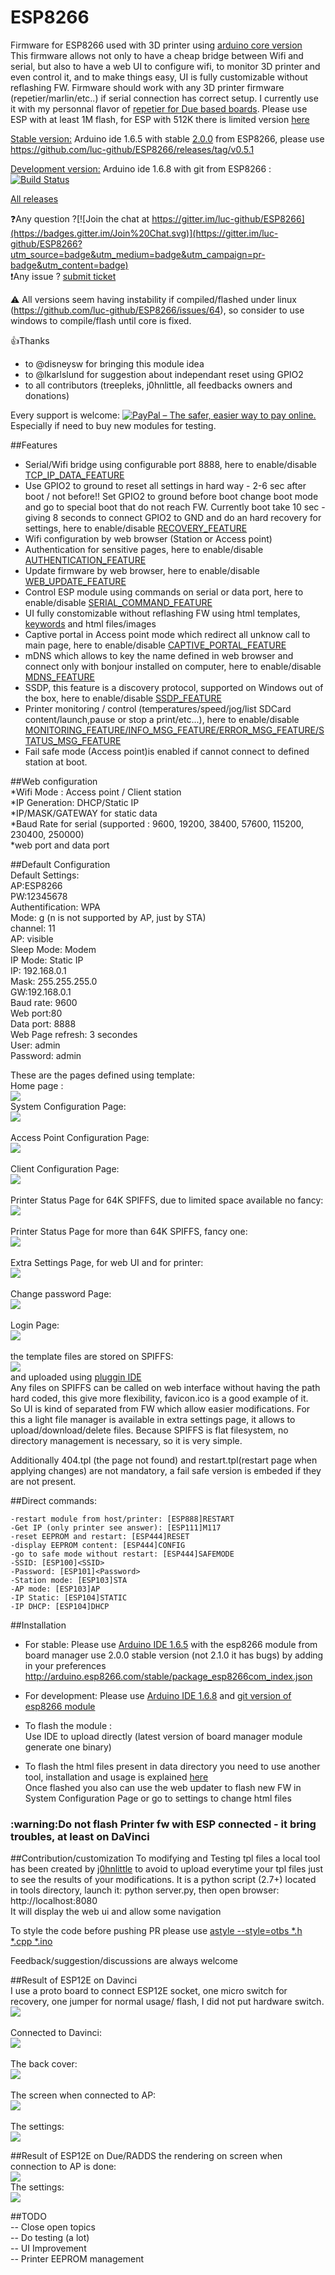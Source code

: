 # ESP8266
Firmware for ESP8266 used with 3D printer using [arduino core version](https://github.com/esp8266/Arduino)   
This firmware allows not only to have a cheap bridge between Wifi and serial, but also to have a web UI to configure wifi, to monitor 3D printer and even control it, and to make things easy,
UI is fully customizable without reflashing FW.
Firmware should work with any 3D printer firmware (repetier/marlin/etc..) if serial connection has correct setup.
I currently use it with my personnal flavor of [repetier for Due based boards](https://github.com/luc-github/Repetier-Firmware-0.92).
Please use ESP with at least 1M flash, for ESP with 512K there is limited version [here](https://github.com/luc-github/ESP8266/tree/ESP-512K-64KSPIFFS)

<u>Stable version:</u>
Arduino ide 1.6.5 with stable [2.0.0](http://arduino.esp8266.com/versions/2.1.0/package_esp8266com_index.json) from ESP8266, please use https://github.com/luc-github/ESP8266/releases/tag/v0.5.1  

<u>Development version:</u>
Arduino ide 1.6.8 with git from ESP8266 : [![Build Status](https://travis-ci.org/luc-github/ESP8266.svg?branch=devt)](https://travis-ci.org/luc-github/ESP8266)    

[All releases](https://github.com/luc-github/ESP8266/wiki)

:question:Any question ?[![Join the chat at https://gitter.im/luc-github/ESP8266](https://badges.gitter.im/Join%20Chat.svg)](https://gitter.im/luc-github/ESP8266?utm_source=badge&utm_medium=badge&utm_campaign=pr-badge&utm_content=badge)   
:exclamation:Any issue ? [submit ticket](https://github.com/luc-github/ESP8266/issues)    

:warning: All versions seem having instability if compiled/flashed under linux (https://github.com/luc-github/ESP8266/issues/64), so consider to use windows to compile/flash until core is fixed.    

:+1:Thanks
* to @disneysw for bringing this module idea
* to @lkarlslund for suggestion about independant reset using GPIO2
* to all contributors (treepleks, j0hnlittle, all feedbacks owners and donations)

Every support is welcome: [<img src="https://www.paypalobjects.com/en_US/i/btn/btn_donateCC_LG_global.gif" border="0" alt="PayPal – The safer, easier way to pay online.">](https://www.paypal.com/cgi-bin/webscr?cmd=_s-xclick&hosted_button_id=Y8FFE7NA4LJWQ)    
Especially if need to buy new modules for testing.

##Features
* Serial/Wifi bridge using configurable port 8888, here to enable/disable [TCP_IP_DATA_FEATURE](https://github.com/luc-github/ESP8266/blob/master/esp8266/config.h)
* Use GPIO2 to ground to reset all settings in hard way - 2-6 sec after boot / not before!! Set GPIO2 to ground before boot change boot mode and go to special boot that do not reach FW. Currently boot take 10 sec - giving 8 seconds to connect GPIO2 to GND and do an hard recovery for settings, here to enable/disable [RECOVERY_FEATURE](https://github.com/luc-github/ESP8266/blob/master/esp8266/config.h)   
* Wifi configuration by web browser (Station or Access point)
* Authentication for sensitive pages, here to enable/disable [AUTHENTICATION_FEATURE](https://github.com/luc-github/ESP8266/blob/master/esp8266/config.h)
* Update firmware by web browser, here to enable/disable [WEB_UPDATE_FEATURE](https://github.com/luc-github/ESP8266/blob/master/esp8266/config.h)
* Control ESP module using commands on serial or data port, here to enable/disable [SERIAL_COMMAND_FEATURE](https://github.com/luc-github/ESP8266/blob/master/esp8266/config.h)
* UI fully constomizable without reflashing FW using html templates, [keywords](https://raw.githubusercontent.com/luc-github/ESP8266/master/docs/keywords.txt) and html files/images
* Captive portal in Access point mode which redirect all unknow call to main page, here to enable/disable [CAPTIVE_PORTAL_FEATURE](https://github.com/luc-github/ESP8266/blob/master/esp8266/config.h) 
* mDNS which allows to key the name defined in web browser and connect only with bonjour installed on computer, here to enable/disable [MDNS_FEATURE](https://github.com/luc-github/ESP8266/blob/master/esp8266/config.h)
* SSDP, this feature is a discovery protocol, supported on Windows out of the box, here to enable/disable [SSDP_FEATURE](https://github.com/luc-github/ESP8266/blob/master/esp8266/config.h)
* Printer monitoring / control (temperatures/speed/jog/list SDCard content/launch,pause or stop a print/etc...), here to enable/disable [MONITORING_FEATURE/INFO_MSG_FEATURE/ERROR_MSG_FEATURE/STATUS_MSG_FEATURE](https://github.com/luc-github/ESP8266/blob/master/esp8266/config.h)
* Fail safe mode (Access point)is enabled if cannot connect to defined station at boot.

##Web configuration      
*Wifi Mode : Access point / Client station  
*IP Generation: DHCP/Static IP      
*IP/MASK/GATEWAY for static data    
*Baud Rate for serial (supported : 9600, 19200, 38400, 57600, 115200, 230400, 250000)    
*web port and data port      

    
##Default Configuration      
Default Settings:    
AP:ESP8266    
PW:12345678   
Authentification: WPA     
Mode: g (n is not supported by AP, just by STA)    
channel: 11    
AP: visible    
Sleep Mode: Modem    
IP Mode: Static IP    
IP: 192.168.0.1   
Mask: 255.255.255.0   
GW:192.168.0.1    
Baud rate: 9600   
Web port:80   
Data port: 8888     
Web Page refresh: 3 secondes    
User: admin     
Password: admin

These are the pages defined using template:    
Home page :     
<img src=https://raw.githubusercontent.com/luc-github/ESP8266/master/images/UI/Page1.png><br>
System Configuration Page:     
<img src=https://raw.githubusercontent.com/luc-github/ESP8266/master/images/UI/Page2.png><br>     
Access Point Configuration Page:    
<img src=https://raw.githubusercontent.com/luc-github/ESP8266/master/images/UI/Page3.png><br>     
Client Configuration Page:     
<img src=https://raw.githubusercontent.com/luc-github/ESP8266/master/images/UI/Page4.png><br>     
Printer Status Page for 64K SPIFFS, due to limited space available no fancy:     
<img src=https://raw.githubusercontent.com/luc-github/ESP8266/master/images/UI/Page5-2.png><br>    
Printer Status Page for more than 64K SPIFFS, fancy one:     
<img src=https://raw.githubusercontent.com/luc-github/ESP8266/master/images/UI/page5.png><br>     
Extra Settings Page, for web UI and for printer:     
<img src=https://raw.githubusercontent.com/luc-github/ESP8266/master/images/UI/Page6.png><br>     
Change password Page:    
<img src=https://raw.githubusercontent.com/luc-github/ESP8266/master/images/UI/Page7.png><br>     
Login Page:    
<img src=https://raw.githubusercontent.com/luc-github/ESP8266/master/images/UI/Page8.png><br>     
the template files are stored on SPIFFS:    
<img src=https://raw.githubusercontent.com/luc-github/ESP8266/master/images/UI/files.png><br>
and uploaded using [pluggin IDE](http://esp8266.github.io/Arduino/versions/2.1.0/doc/filesystem.html#uploading-files-to-file-system)    
Any files on SPIFFS can be called on web interface without having the path hard coded, this give more flexibility, favicon.ico is a good example of it.         
So UI is kind of separated from FW which allow easier modifications. For this a light file manager is available in extra settings page, it allows to upload/download/delete files. 
Because SPIFFS is flat filesystem, no directory management is necessary, so it is very simple.

Additionally 404.tpl (the page not found) and restart.tpl(restart page when applying changes) are not mandatory, a fail safe version is embeded if they are not present.     

##Direct commands:    

    -restart module from host/printer: [ESP888]RESTART      
    -Get IP (only printer see answer): [ESP111]M117     
    -reset EEPROM and restart: [ESP444]RESET    
    -display EEPROM content: [ESP444]CONFIG    
    -go to safe mode without restart: [ESP444]SAFEMODE    
    -SSID: [ESP100]<SSID>    
    -Password: [ESP101]<Password>   
    -Station mode: [ESP103]STA   
    -AP mode: [ESP103]AP   
    -IP Static: [ESP104]STATIC    
    -IP DHCP: [ESP104]DHCP    
 
##Installation
* For stable:
Please use [Arduino IDE 1.6.5](http://arduino.cc/en/Main/Software)  with the esp8266 module from board manager use 2.0.0 stable version (not 2.1.0 it has bugs) by adding in your preferences http://arduino.esp8266.com/stable/package_esp8266com_index.json

* For development:
Please use [Arduino IDE 1.6.8](http://arduino.cc/en/Main/Software) and [git version of esp8266 module](http://esp8266.github.io/Arduino/versions/2.1.0/doc/installing.html#using-git-version)

* To flash the module :   
Use IDE to upload directly  (latest version of board manager module generate one binary)     
* To flash the html files present in data directory you need to use another tool, installation and usage is explained [here](https://github.com/esp8266/Arduino/blob/master/doc/filesystem.md#uploading-files-to-file-system)    
Once flashed you also can use the web updater to flash new FW in System Configuration Page or go to settings to change html files 

<H3>:warning:Do not flash Printer fw with ESP connected - it bring troubles, at least on DaVinci</H3>

##Contribution/customization
To modifying and Testing tpl files a local tool has been created by [j0hnlittle](https://github.com/j0hnlittle) to avoid to upload everytime your tpl files just to see the results of your modifications. It is a python script (2.7+) located in tools directory, launch it: python server.py, then open browser: http://localhost:8080   
It will display the web ui and allow some navigation   

To style the code before pushing PR please use [astyle --style=otbs *.h *.cpp *.ino](http://astyle.sourceforge.net/)

Feedback/suggestion/discussions are always welcome
 

##Result of ESP12E on Davinci    
I use a proto board to connect ESP12E socket, one micro switch for recovery, one jumper for normal usage/ flash, I did not put hardware switch.    
<img src=https://raw.githubusercontent.com/luc-github/ESP8266/master/images/Davinci/board.jpg><br>  
Connected to Davinci:    
<img src=https://raw.githubusercontent.com/luc-github/ESP8266/master/images/Davinci/boardconnected.jpg><br>  
The back cover:    
<img src=https://raw.githubusercontent.com/luc-github/ESP8266/master/images/Davinci/backside.jpg><br>  
The screen when connected to AP:    
<img src=https://raw.githubusercontent.com/luc-github/ESP8266/master/images/Davinci/screen.jpg><br>  
The settings:     
<img src=https://raw.githubusercontent.com/luc-github/ESP8266/master/images/Davinci/Capture.PNG><br>  
 
##Result of ESP12E on Due/RADDS 
 the rendering on screen when connection to AP is done:   
<img src=https://raw.githubusercontent.com/luc-github/ESP8266/master/images/RADDS/screen.jpg><br> 
 The settings:     
<img src=https://raw.githubusercontent.com/luc-github/ESP8266/master/images/RADDS/Capture.PNG><br>  


##TODO   
-- Close open topics    
-- Do testing (a lot)    
-- UI Improvement    
-- Printer EEPROM management
